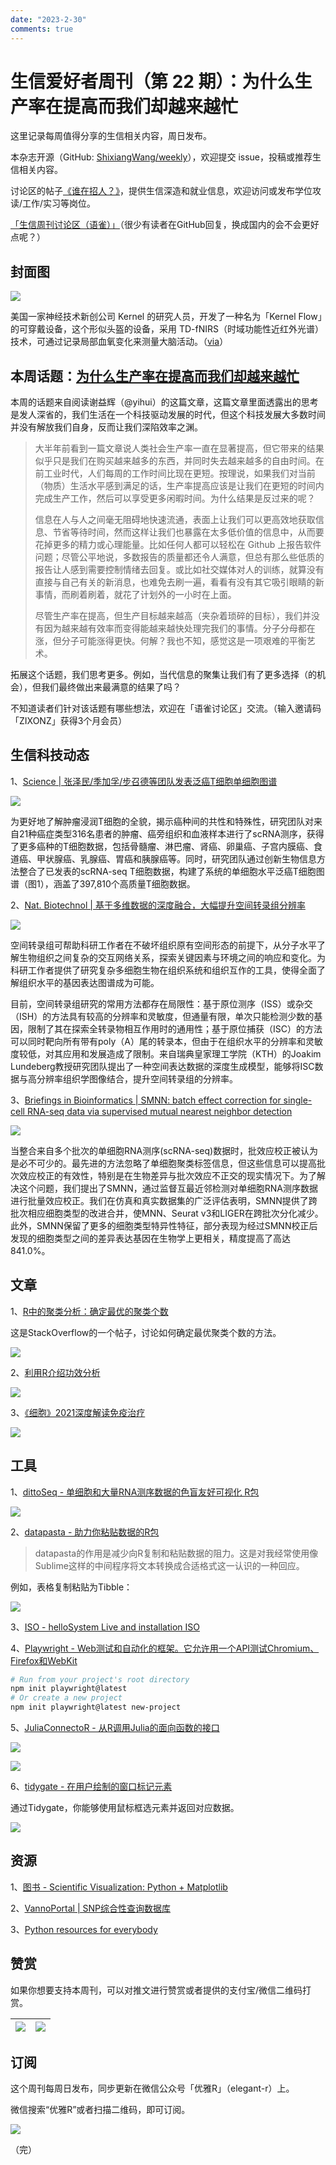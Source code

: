 ```yaml
---
date: "2023-2-30"
comments: true
---
```


# 生信爱好者周刊（第 22 期）：为什么生产率在提高而我们却越来越忙

这里记录每周值得分享的生信相关内容，周日发布。

本杂志开源（GitHub: [ShixiangWang/weekly](https://github.com/ShixiangWang/weekly)），欢迎提交 issue，投稿或推荐生信相关内容。

讨论区的帖子[《谁在招人？》](https://github.com/ShixiangWang/weekly/issues/2)，提供生信深造和就业信息，欢迎访问或发布学位攻读/工作/实习等岗位。

[「生信周刊讨论区（语雀）」](https://www.yuque.com/shixiangwang/bioinfo)（很少有读者在GitHub回复，换成国内的会不会更好点呢？）

## 封面图


![](https://gitee.com/ShixiangWang/ImageCollection/raw/master/2022-3-20/1647746124188-image.png)

美国一家神经技术新创公司 Kernel 的研究人员，开发了一种名为「Kernel Flow」的可穿戴设备，这个形似头盔的设备，采用 TD-fNIRS（时域功能性近红外光谱）技术，可通过记录局部血氧变化来测量大脑活动。（[via](https://www.ifanr.com/1476931?utm_source=rss&utm_medium=rss&utm_campaign=)）


## 本周话题：[为什么生产率在提高而我们却越来越忙](https://yihui.org/cn/2020/07/productivity-busy/)

本周的话题来自阅读谢益辉（@yihui）的这篇文章，这篇文章里面透露出的思考是发人深省的，我们生活在一个科技驱动发展的时代，但这个科技发展大多数时间并没有解放我们自身，反而让我们深陷效率之渊。

> 大半年前看到一篇文章说人类社会生产率一直在显著提高，但它带来的结果似乎只是我们在购买越来越多的东西，并同时失去越来越多的自由时间。在前工业时代，人们每周的工作时间比现在更短。按理说，如果我们对当前（物质）生活水平感到满足的话，生产率提高应该是让我们在更短的时间内完成生产工作，然后可以享受更多闲暇时间。为什么结果是反过来的呢？
>
> 信息在人与人之间毫无阻碍地快速流通，表面上让我们可以更高效地获取信息、节省等待时间，然而这样让我们也暴露在太多低价值的信息中，从而要花掉更多的精力或心理能量。比如任何人都可以轻松在 Github 上报告软件问题；尽管公平地说，多数报告的质量都还令人满意，但总有那么些低质的报告让人感到需要控制情绪去回复。或比如社交媒体对人的训练，就算没有直接与自己有关的新消息，也难免去刷一遍，看看有没有其它吸引眼睛的新事情，而刷着刷着，就花了计划外的一小时在上面。
>
> 尽管生产率在提高，但生产目标越来越高（夹杂着琐碎的目标），我们并没有因为越来越有效率而变得能越来越快处理完我们的事情。分子分母都在涨，但分子可能涨得更快。何解？我也不知，感觉这是一项艰难的平衡艺术。

拓展这个话题，我们思考更多。例如，当代信息的聚集让我们有了更多选择（的机会），但我们最终做出来最满意的结果了吗？

不知道读者们针对该话题有哪些想法，欢迎在「语雀讨论区」交流。（输入邀请码「ZIXONZ」获得3个月会员）

## 生信科技动态

1、[Science | 张泽民/季加孚/步召德等团队发表泛癌T细胞单细胞图谱](https://mp.weixin.qq.com/s/Xt0VdmqjrJlPv_lMYxZquQ)


![](https://gitee.com/ShixiangWang/ImageCollection/raw/master/2022-3-20/1647747752548-image.png)

为更好地了解肿瘤浸润T细胞的全貌，揭示癌种间的共性和特殊性，研究团队对来自21种癌症类型316名患者的肿瘤、癌旁组织和血液样本进行了scRNA测序，获得了更多癌种的T细胞数据，包括骨髓瘤、淋巴瘤、肾癌、卵巢癌、子宫内膜癌、食道癌、甲状腺癌、乳腺癌、胃癌和胰腺癌等。同时，研究团队通过创新生物信息方法整合了已发表的scRNA-seq T细胞数据，构建了系统的单细胞水平泛癌T细胞图谱（图1），涵盖了397,810个高质量T细胞数据。

2、[Nat. Biotechnol | 基于多维数据的深度融合，大幅提升空间转录组分辨率](https://mp.weixin.qq.com/s/tnEyKcK9xwDYHipjBvpUMQ)


![](https://gitee.com/ShixiangWang/ImageCollection/raw/master/2022-3-20/1647747923206-image.png)


空间转录组可帮助科研工作者在不破坏组织原有空间形态的前提下，从分子水平了解生物组织之间复杂的交互网络关系，探索关键因素与环境之间的响应和变化。为科研工作者提供了研究复杂多细胞生物在组织系统和组织互作的工具，使得全面了解组织水平的基因表达图谱成为可能。

目前，空间转录组研究的常用方法都存在局限性：基于原位测序（ISS）或杂交（ISH）的方法具有较高的分辨率和灵敏度，但通量有限，单次只能检测少数的基因，限制了其在探索全转录物相互作用时的通用性；基于原位捕获（ISC）的方法可以同时靶向所有带有poly（A）尾的转录本，但由于在组织水平的分辨率和灵敏度较低，对其应用和发展造成了限制。来自瑞典皇家理工学院（KTH）的Joakim Lundeberg教授研究团队提出了一种空间表达数据的深度生成模型，能够将ISC数据与高分辨率组织学图像结合，提升空间转录组的分辨率。

3、[Briefings in Bioinformatics | SMNN: batch effect correction for single-cell RNA-seq data via supervised mutual nearest neighbor detection](https://mp.weixin.qq.com/s/tZ38J8PRCcg9QCJ9WKWsHA)


![](https://gitee.com/ShixiangWang/ImageCollection/raw/master/2022-3-20/1647748034163-image.png)


当整合来自多个批次的单细胞RNA测序(scRNA-seq)数据时，批效应校正被认为是必不可少的。最先进的方法忽略了单细胞聚类标签信息，但这些信息可以提高批次效应校正的有效性，特别是在生物差异与批次效应不正交的现实情况下。为了解决这个问题，我们提出了SMNN，通过监督互最近邻检测对单细胞RNA测序数据进行批量效应校正。我们在仿真和真实数据集的广泛评估表明，SMNN提供了跨批次相应细胞类型的改进合并，使MNN、Seurat v3和LIGER在跨批次分化减少。此外，SMNN保留了更多的细胞类型特异性特征，部分表现为经过SMNN校正后发现的细胞类型之间的差异表达基因在生物学上更相关，精度提高了高达841.0%。


## 文章

1、[R中的聚类分析：确定最优的聚类个数](https://stackoverflow.com/questions/15376075/cluster-analysis-in-r-determine-the-optimal-number-of-clusters)

这是StackOverflow的一个帖子，讨论如何确定最优聚类个数的方法。


![](https://gitee.com/ShixiangWang/ImageCollection/raw/master/2022-3-20/1647748348489-image.png)


2、[利用R介绍功效分析](https://newpblog.netlify.app/2021-11-19-bit-by-bit-power-analysis/)


![](https://gitee.com/ShixiangWang/ImageCollection/raw/master/2022-3-20/1647747605938-image.png)

3、[《细胞》2021深度解读免疫治疗](https://mp.weixin.qq.com/s/wVmxoVez7ujBb-i4pbsZ-g)


![](https://gitee.com/ShixiangWang/ImageCollection/raw/master/2022-3-20/1647747668934-image.png)


## 工具

1、[dittoSeq - 单细胞和大量RNA测序数据的色盲友好可视化 R包](https://github.com/dtm2451/dittoSeq)


![](https://gitee.com/ShixiangWang/ImageCollection/raw/master/2022-3-20/1647746896900-image.png)

2、[datapasta - 助力你粘贴数据的R包](https://github.com/MilesMcBain/datapasta)

> datapasta的作用是减少向R复制和粘贴数据的阻力。这是对我经常使用像Sublime这样的中间程序将文本转换成合适格式这一认识的一种回应。

例如，表格复制粘贴为Tibble：

![](https://gitee.com/ShixiangWang/ImageCollection/raw/master/2022-3-20/1647747063559-image.png)


3、[ISO - helloSystem Live and installation ISO](https://github.com/helloSystem/ISO)

4、[Playwright - Web测试和自动化的框架。它允许用一个API测试Chromium、Firefox和WebKit](https://github.com/microsoft/playwright)

```sh
# Run from your project's root directory
npm init playwright@latest
# Or create a new project
npm init playwright@latest new-project
```

5、[JuliaConnectoR - 从R调用Julia的面向函数的接口](https://github.com/stefan-m-lenz/JuliaConnectoR)


![](https://gitee.com/ShixiangWang/ImageCollection/raw/master/2022-3-20/1647747313038-image.png)


![](https://gitee.com/ShixiangWang/ImageCollection/raw/master/2022-3-20/1647747347532-image.png)

6、[tidygate - 在用户绘制的窗口标记元素](https://github.com/stemangiola/tidygate)

通过Tidygate，你能够使用鼠标框选元素并返回对应数据。

![](https://gitee.com/ShixiangWang/ImageCollection/raw/master/2022-3-20/1647747442819-image.png)



## 资源

1、[图书 - Scientific Visualization: Python + Matplotlib](https://github.com/rougier/scientific-visualization-book#read-the-book)

2、[VannoPortal | SNP综合性查询数据库](https://mp.weixin.qq.com/s/PZdmkzkoD5bJzA2GcnVQAg)

3、[Python resources for everybody](https://github.com/learnbyexample/py_resources)


## 赞赏

如果你想要支持本周刊，可以对推文进行赞赏或者提供的支付宝/微信二维码打赏。

| ![](https://gitee.com/ShixiangWang/ImageCollection/raw/master/png/202109171440597.jpg) | ![](https://gitee.com/ShixiangWang/ImageCollection/raw/master/png/202109171440452.jpg) |
| ------------------------------------------------------------ | ------------------------------------------------------------ |

## 订阅

这个周刊每周日发布，同步更新在微信公众号「优雅R」（elegant-r）上。

微信搜索“优雅R”或者扫描二维码，即可订阅。

![](https://gitee.com/ShixiangWang/ImageCollection/raw/master/png/202109101438292.jpg)

（完）

